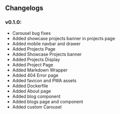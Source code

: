 ## Changelogs

### **v0.1.0**:

- Carousel bug fixes
- Added showcase projects banner in projects page
- Added mobile navbar and drawer
- Added Projects Page
- Added Showcase Projects banner
- Added Projects Display
- Added Project Page
- Added Markdown Wrapper
- Added 404 Error page
- Added favicon and PWA assets
- Added Dockerfile
- Added About page
- Added blog component
- Added blogs page and component
- Added custom Carousel
